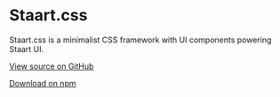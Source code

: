 # Staart.css

Staart.css is a minimalist CSS framework with UI components powering Staart UI.

[View source on GitHub](https://github.com/o15y/staart.css)

[Download on npm](https://npmjs.com/package/@staart/css)
